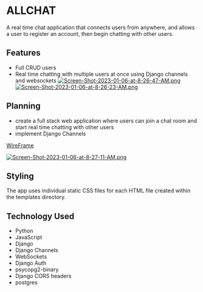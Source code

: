 # ALLCHAT
A real time chat application that connects users from anywhere, and allows a user to register an account, then begin chatting with other users.

## Features
 - Full CRUD users
 - Real time chatting with multiple users at once using Django channels and websockets
[![Screen-Shot-2023-01-06-at-8-26-47-AM.png](https://i.postimg.cc/h4MwHWQN/Screen-Shot-2023-01-06-at-8-26-47-AM.png)](https://postimg.cc/z3b0gQjk)
[![Screen-Shot-2023-01-06-at-8-26-23-AM.png](https://i.postimg.cc/LX2CbN9H/Screen-Shot-2023-01-06-at-8-26-23-AM.png)](https://postimg.cc/Y4Dz4NLV)


## Planning
 - create a full stack web application where users can join a chat room and start real time chatting with other users
 - implement Django Channels
 
[WireFrame](https://wireframe.cc/rdpBXw)

[![Screen-Shot-2023-01-06-at-8-27-11-AM.png](https://i.postimg.cc/9QPynVr7/Screen-Shot-2023-01-06-at-8-27-11-AM.png)](https://postimg.cc/FYRfYMbr)

## Styling
 The app uses individual static CSS files for each HTML file created within the templates directory.

## Technology Used
 - Python
 - JavaScript
 - Django
 - Django Channels
 - WebSockets
 - Django Auth
 - psycopg2-binary
 - Django CORS headers
 - postgres